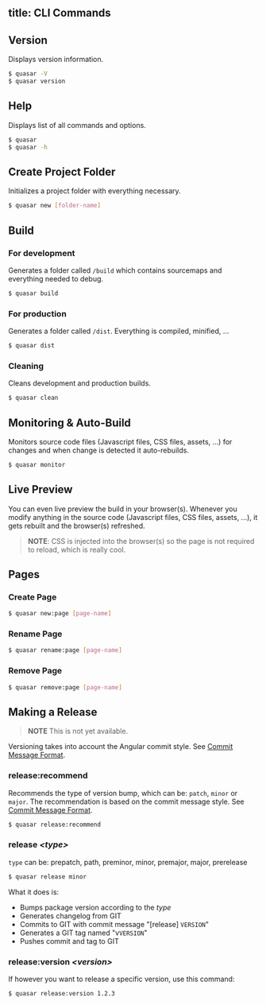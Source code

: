 title: CLI Commands
---
## Version
Displays version information.
``` bash
$ quasar -V
$ quasar version
```

## Help
Displays list of all commands and options.
``` bash
$ quasar
$ quasar -h
```


## Create Project Folder

Initializes a project folder with everything necessary.
``` bash
$ quasar new [folder-name]
```

## Build

### For development
Generates a folder called `/build` which contains sourcemaps and everything needed to debug.
``` bash
$ quasar build
```

### For production
Generates a folder called `/dist`. Everything is compiled, minified, ...
``` bash
$ quasar dist
```

### Cleaning
Cleans development and production builds.
``` bash
$ quasar clean
```

## Monitoring & Auto-Build
Monitors source code files (Javascript files, CSS files, assets, ...) for changes and when change is detected it auto-rebuilds.
``` bash
$ quasar monitor
```

## Live Preview
You can even live preview the build in your browser(s). Whenever you modify anything in the source code (Javascript files, CSS files, assets, ...), it gets rebuilt and the browser(s) refreshed.

> **NOTE**: CSS is injected into the browser(s) so the page is not required to reload, which is really cool.


## Pages

### Create Page
``` bash
$ quasar new:page [page-name]
```

### Rename Page
``` bash
$ quasar rename:page [page-name]
```

### Remove Page
``` bash
$ quasar remove:page [page-name]
```



## Making a Release

> **NOTE** This is not yet available.

Versioning takes into account the Angular commit style.
See [Commit Message Format](commit-message-format.html).


### release:recommend
Recommends the type of version bump, which can be: `patch`, `minor` or `major`.
The recommendation is based on the commit message style. See [Commit Message Format](commit-message-format.html).
``` bash
$ quasar release:recommend
```



### release *&lt;type&gt;*
`type` can be: prepatch, path, preminor, minor, premajor, major, prerelease
``` bash
$ quasar release minor
```

What it does is:
* Bumps package version according to the *type*
* Generates changelog from GIT
* Commits to GIT with commit message "[release] `VERSION`"
* Generates a GIT tag named "v`VERSION`"
* Pushes commit and tag to GIT



### release:version *&lt;version&gt;*
If however you want to release a specific version, use this command:
``` bash
$ quasar release:version 1.2.3
```
